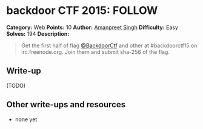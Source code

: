 # backdoor CTF 2015: FOLLOW

**Category:** Web
**Points:** 10
**Author:** [Amanpreet Singh](https://backdoor.sdslabs.co/users/apsdehal)
**Difficulty:** Easy
**Solves:** 194
**Description:** 

> Get the first half of flag [@BackdoorCtf](https://twitter.com/BackdoorCTF) and other at #backdoorctf15 on irc.freenode.org. Join them and submit sha-256 of the flag.

## Write-up

(TODO)

## Other write-ups and resources

* none yet